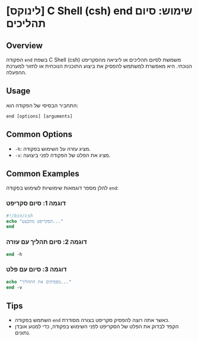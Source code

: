 # [לינוקס] C Shell (csh) end שימוש: סיום תהליכים

## Overview
הפקודה `end` בשפת C Shell (csh) משמשת לסיום תהליכים או ליציאה מהסקריפט הנוכחי. היא מאפשרת למשתמש להפסיק את ביצוע התוכנית הנוכחית או לחזור למערכת ההפעלה.

## Usage
התחביר הבסיסי של הפקודה הוא:
```
end [options] [arguments]
```

## Common Options
- `-h`: מציג עזרה על השימוש בפקודה.
- `-v`: מציג את הפלט של הפקודה לפני ביצועה.

## Common Examples
להלן מספר דוגמאות שימושיות לשימוש בפקודה `end`:

### דוגמה 1: סיום סקריפט
```csh
#!/bin/csh
echo "הסקריפט מתבצע..."
end
```

### דוגמה 2: סיום תהליך עם עזרה
```csh
end -h
```

### דוגמה 3: סיום עם פלט
```csh
echo "מפסיקים את התהליך..."
end -v
```

## Tips
- השתמש בפקודה `end` כאשר אתה רוצה להפסיק סקריפט בצורה מסודרת.
- הקפד לבדוק את הפלט של הסקריפט לפני השימוש בפקודה, כדי למנוע אובדן נתונים.